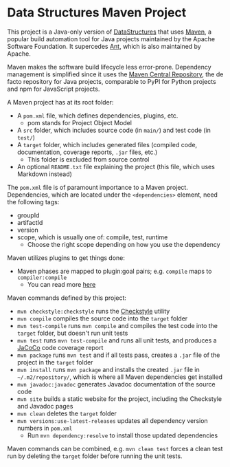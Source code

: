 # Data Structures Maven Project

This project is a Java-only version of [DataStructures](https://github.com/chrislattman/DataStructures) that uses [Maven](https://maven.apache.org/), a popular build automation tool for Java projects maintained by the Apache Software Foundation. It supercedes [Ant](https://ant.apache.org/), which is also maintained by Apache.

Maven makes the software build lifecycle less error-prone. Dependency management is simplified since it uses the [Maven Central Repository](https://repo.maven.apache.org/maven2/), the de facto repository for Java projects, comparable to PyPI for Python projects and npm for JavaScript projects.

A Maven project has at its root folder:

- A `pom.xml` file, which defines dependencies, plugins, etc.
    - pom stands for Project Object Model
- A `src` folder, which includes source code (in `main/`) and test code (in `test/`)
- A `target` folder, which includes generated files (compiled code, documentation, coverage reports, `.jar` files, etc.)
    - This folder is excluded from source control
- An optional `README.txt` file explaining the project (this file, which uses Markdown instead)

The `pom.xml` file is of paramount importance to a Maven project. Dependencies, which are located under the `<dependencies>` element, need the following tags:

- groupId
- artifactId
- version
- scope, which is usually one of: compile, test, runtime
    - Choose the right scope depending on how you use the dependency

Maven utilizes plugins to get things done:

- Maven phases are mapped to plugin:goal pairs; e.g. `compile` maps to `compiler:compile`
    - You can read more [here](https://maven.apache.org/guides/introduction/introduction-to-the-lifecycle.html#packaging)

Maven commands defined by this project:

- `mvn checkstyle:checkstyle` runs the [Checkstyle](https://checkstyle.sourceforge.io/) utility
- `mvn compile` compiles the source code into the `target` folder
- `mvn test-compile` runs `mvn compile` and compiles the test code into the `target` folder, but doesn't run unit tests
- `mvn test` runs `mvn test-compile` and runs all unit tests, and produces a [JaCoCo](https://www.jacoco.org/jacoco/index.html) code coverage report
- `mvn package` runs `mvn test` and if all tests pass, creates a `.jar` file of the project in the `target` folder
- `mvn install` runs `mvn package` and installs the created `.jar` file in `~/.m2/repository/`, which is where all Maven dependencies get installed
- `mvn javadoc:javadoc` generates Javadoc documentation of the source code
- `mvn site` builds a static website for the project, including the Checkstyle and Javadoc pages
- `mvn clean` deletes the `target` folder
- `mvn versions:use-latest-releases` updates all dependency version numbers in `pom.xml`
    - Run `mvn dependency:resolve` to install those updated dependencies

Maven commands can be combined, e.g. `mvn clean test` forces a clean test run by deleting the `target` folder before running the unit tests.
